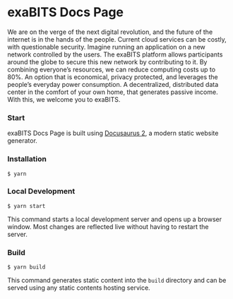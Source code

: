 # exaBITS Docs Page

We are on the verge of the next digital revolution, and the future of the internet is in the hands of the people. Current cloud services can be costly, with questionable security. Imagine running an application on a new network controlled by the users. The exaBITS platform allows participants around the globe to secure this new network by contributing to it. By combining everyone’s resources, we can reduce computing costs up to 80%. An option that is economical, privacy protected, and leverages the people’s everyday power consumption. A decentralized, distributed data center in the comfort of your own home, that generates passive income. With this, we welcome you to exaBITS.

### Start

exaBITS Docs Page is built using [Docusaurus 2](https://docusaurus.io/), a modern static website generator.

### Installation

```
$ yarn
```

### Local Development

```
$ yarn start
```

This command starts a local development server and opens up a browser window. Most changes are reflected live without having to restart the server.

### Build

```
$ yarn build
```

This command generates static content into the `build` directory and can be served using any static contents hosting service.
